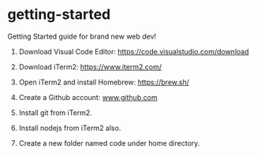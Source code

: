 # getting-started
Getting Started guide for brand new web dev!

1) Download Visual Code Editor: https://code.visualstudio.com/download

2) Download iTerm2: https://www.iterm2.com/

3) Open iTerm2 and install Homebrew: https://brew.sh/

4) Create a Github account: www.github.com

5) Install git from iTerm2.

6) Install nodejs from iTerm2 also.

7) Create a new folder named code under home directory.

